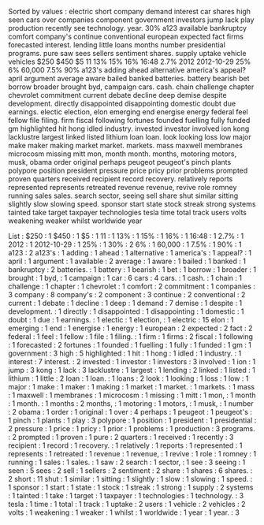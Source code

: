 Sorted by values :
electric short company demand interest car shares high seen cars over companies component government investors jump lack play production recently see technology. year. 30% a123 available bankruptcy comfort company's continue conventional european expected fact firms forecasted interest. lending little loans months number presidential programs. pure saw sees sellers sentiment shares. supply uptake vehicle vehicles $250 $450 $5 11 13% 15% 16% 16:48 2.7% 2012 2012-10-29 25% 6% 60,000 7.5% 90% a123's adding ahead alternative america's appeal? april argument average aware bailed banked batteries. battery bearish bet borrow broader brought byd, campaign cars. cash. chain challenge chapter chevrolet commitment current debate decline deep demise despite development. directly disappointed disappointing domestic doubt due earnings. electic election, elon emerging end energise energy federal feel fellow file filing. firm fiscal following fortunes founded fuelling fully funded gm highlighted hit hong idled industry. invested investor involved ion kong lacklustre largest linked listed lithium loan loan. look looking loss low major make maker making market market. markets. mass maxwell membranes microcosm missing mitt mon, month month. months, motoring motors, musk, obama order original perhaps peugeot peugeot's pinch plants polypore position president pressure price pricy prior problems prompted proven quarters received recipient record recovery. relatively reports represented represents retreated revenue revenue, revive role romney running sales sales. search sector, seeing sell share shut similar sitting slightly slow slowing speed. sponsor start state stock streak strong systems tainted take target taxpayer technologies tesla time total track users volts weakening weaker whilst worldwide year 

List :
$250 : 1
$450 : 1
$5 : 1
11 : 1
13% : 1
15% : 1
16% : 1
16:48 : 1
2.7% : 1
2012 : 1
2012-10-29 : 1
25% : 1
30% : 2
6% : 1
60,000 : 1
7.5% : 1
90% : 1
a123 : 2
a123's : 1
adding : 1
ahead : 1
alternative : 1
america's : 1
appeal? : 1
april : 1
argument : 1
available : 2
average : 1
aware : 1
bailed : 1
banked : 1
bankruptcy : 2
batteries. : 1
battery : 1
bearish : 1
bet : 1
borrow : 1
broader : 1
brought : 1
byd, : 1
campaign : 1
car : 6
cars : 4
cars. : 1
cash. : 1
chain : 1
challenge : 1
chapter : 1
chevrolet : 1
comfort : 2
commitment : 1
companies : 3
company : 8
company's : 2
component : 3
continue : 2
conventional : 2
current : 1
debate : 1
decline : 1
deep : 1
demand : 7
demise : 1
despite : 1
development. : 1
directly : 1
disappointed : 1
disappointing : 1
domestic : 1
doubt : 1
due : 1
earnings. : 1
electic : 1
election, : 1
electric : 15
elon : 1
emerging : 1
end : 1
energise : 1
energy : 1
european : 2
expected : 2
fact : 2
federal : 1
feel : 1
fellow : 1
file : 1
filing. : 1
firm : 1
firms : 2
fiscal : 1
following : 1
forecasted : 2
fortunes : 1
founded : 1
fuelling : 1
fully : 1
funded : 1
gm : 1
government : 3
high : 5
highlighted : 1
hit : 1
hong : 1
idled : 1
industry. : 1
interest : 7
interest. : 2
invested : 1
investor : 1
investors : 3
involved : 1
ion : 1
jump : 3
kong : 1
lack : 3
lacklustre : 1
largest : 1
lending : 2
linked : 1
listed : 1
lithium : 1
little : 2
loan : 1
loan. : 1
loans : 2
look : 1
looking : 1
loss : 1
low : 1
major : 1
make : 1
maker : 1
making : 1
market : 1
market. : 1
markets. : 1
mass : 1
maxwell : 1
membranes : 1
microcosm : 1
missing : 1
mitt : 1
mon, : 1
month : 1
month. : 1
months : 2
months, : 1
motoring : 1
motors, : 1
musk, : 1
number : 2
obama : 1
order : 1
original : 1
over : 4
perhaps : 1
peugeot : 1
peugeot's : 1
pinch : 1
plants : 1
play : 3
polypore : 1
position : 1
president : 1
presidential : 2
pressure : 1
price : 1
pricy : 1
prior : 1
problems : 1
production : 3
programs. : 2
prompted : 1
proven : 1
pure : 2
quarters : 1
received : 1
recently : 3
recipient : 1
record : 1
recovery. : 1
relatively : 1
reports : 1
represented : 1
represents : 1
retreated : 1
revenue : 1
revenue, : 1
revive : 1
role : 1
romney : 1
running : 1
sales : 1
sales. : 1
saw : 2
search : 1
sector, : 1
see : 3
seeing : 1
seen : 5
sees : 2
sell : 1
sellers : 2
sentiment : 2
share : 1
shares : 6
shares. : 2
short : 11
shut : 1
similar : 1
sitting : 1
slightly : 1
slow : 1
slowing : 1
speed. : 1
sponsor : 1
start : 1
state : 1
stock : 1
streak : 1
strong : 1
supply : 2
systems : 1
tainted : 1
take : 1
target : 1
taxpayer : 1
technologies : 1
technology. : 3
tesla : 1
time : 1
total : 1
track : 1
uptake : 2
users : 1
vehicle : 2
vehicles : 2
volts : 1
weakening : 1
weaker : 1
whilst : 1
worldwide : 1
year : 1
year. : 3

